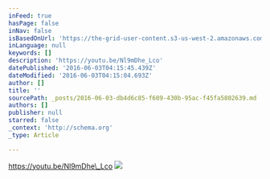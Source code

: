 ```yaml
---
inFeed: true
hasPage: false
inNav: false
isBasedOnUrl: 'https://the-grid-user-content.s3-us-west-2.amazonaws.com/ea0b0b51-83f6-4c1c-a463-2296816656cb.jpg'
inLanguage: null
keywords: []
description: 'https://youtu.be/Nl9mDhe_Lco'
datePublished: '2016-06-03T04:15:45.439Z'
dateModified: '2016-06-03T04:15:04.693Z'
author: []
title: ''
sourcePath: _posts/2016-06-03-db4d6c85-f609-430b-95ac-f45fa5802639.md
authors: []
publisher: null
starred: false
_context: 'http://schema.org'
_type: Article

---
```

https://youtu.be/Nl9mDhe\_Lco
![](https://the-grid-user-content.s3-us-west-2.amazonaws.com/ea0b0b51-83f6-4c1c-a463-2296816656cb.jpg)
